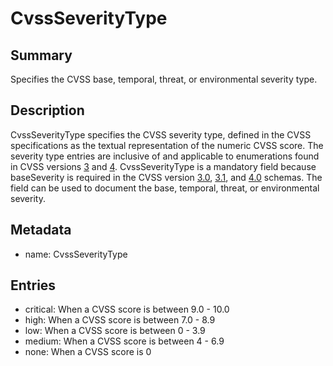 <!-- Automatically generated by spec-parser v2.0.0 on 2024-01-08T22:20:56.273795+00:00 -->
<!-- SPDX-License-Identifier: Community-Spec-1.0 -->

# CvssSeverityType

## Summary

Specifies the CVSS base, temporal, threat, or environmental severity type.


## Description

CvssSeverityType specifies the CVSS severity type, defined in the CVSS specifications as the textual representation of the numeric CVSS score. The severity type entries are inclusive of and applicable to enumerations found in CVSS versions [3](https://www.first.org/cvss/v3.0/specification-document#Qualitative-Severity-Rating-Scale) and [4](https://www.first.org/cvss/v4.0/specification-document#Qualitative-Severity-Rating-Scale). CvssSeverityType is a mandatory field because baseSeverity is required in the CVSS version [3.0](https://www.first.org/cvss/cvss-v3.0.json), [3.1](https://www.first.org/cvss/cvss-v3.1.json), and [4.0](https://www.first.org/cvss/cvss-v4.0.json) schemas. The field can be used to document the base, temporal, threat, or environmental severity.


## Metadata

- name: CvssSeverityType



## Entries

- critical: When a CVSS score is between 9.0 - 10.0
- high: When a CVSS score is between 7.0 - 8.9
- low: When a CVSS score is between 0 - 3.9
- medium: When a CVSS score is between 4 - 6.9
- none: When a CVSS score is 0

